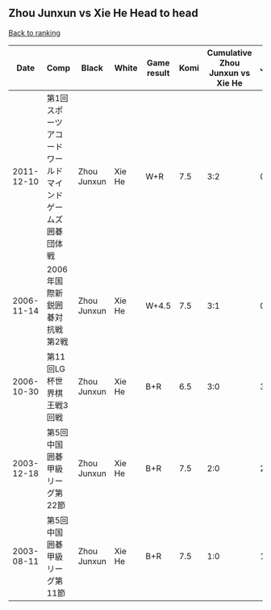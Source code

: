 ## Zhou Junxun vs Xie He Head to head

[Back to ranking](../../index.md)




| **Date** | **Comp** | **Black** | **White** | **Game result** | **Komi** | **Cumulative Zhou Junxun vs Xie He** | **Zhou Junxun streak** | **Xie He streak** | 
| --- | --- | --- | --- | --- | --- | --- | --- | --- |
| 2011-12-10 | 第1回スポーツアコードワールドマインドゲームズ囲碁団体戦 | Zhou Junxun | Xie He | W+R | 7.5 | 3:2 | 0 | 2 | 
| 2006-11-14 | 2006年国際新鋭囲碁対抗戦第2戦 | Zhou Junxun | Xie He | W+4.5 | 7.5 | 3:1 | 0 | 1 | 
| 2006-10-30 | 第11回LG杯世界棋王戦3回戦 | Zhou Junxun | Xie He | B+R | 6.5 | 3:0 | 3 | 0 | 
| 2003-12-18 | 第5回中国囲碁甲級リーグ第22節 | Zhou Junxun | Xie He | B+R | 7.5 | 2:0 | 2 | 0 | 
| 2003-08-11 | 第5回中国囲碁甲級リーグ第11節 | Zhou Junxun | Xie He | B+R | 7.5 | 1:0 | 1 | 0 |




